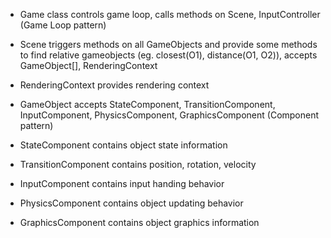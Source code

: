 - Game class controls game loop, calls methods on Scene, InputController (Game Loop pattern)

- Scene triggers methods on all GameObjects and provide some methods to find
  relative gameobjects (eg. closest(O1), distance(O1, O2)), accepts GameObject[], RenderingContext

- RenderingContext provides rendering context

- GameObject accepts StateComponent, TransitionComponent, InputComponent, PhysicsComponent, GraphicsComponent (Component pattern)

- StateComponent contains object state information

- TransitionComponent contains position, rotation, velocity

- InputComponent contains input handing behavior

- PhysicsComponent contains object updating behavior

- GraphicsComponent contains object graphics information